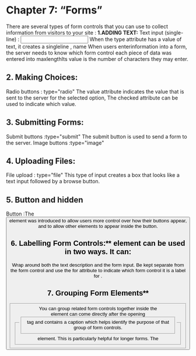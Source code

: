 # Chapter 7: “Forms”
There are several types of form controls that you can use to collect information from visitors to your site :
**1.ADDING TEXT:**
Text input (single-line) : <input type="text" name=" " maxlength = "" size="" > When the type attribute has a value of text, it creates a singleline ,
name When users enterinformation into a form,
the server needs to know which form control each piece of data was entered into 
maxlengthIts value is the number of characters they may enter. 

## 2. Making Choices:
Radio buttons : type="radio" The value attribute indicates the value that is sent to
the server for the selected option, The checked attribute can be used to indicate which value.

## 3. Submitting Forms:
Submit buttons :type="submit" The submit button is used to send a form to the server.
Image buttons :type="image"

## 4. Uploading Files:
File upload : type="file" This type of input creates a box that looks like a text input followed by a browse button.

## 5. Button and hidden
Button :The <button> element was introduced to allow users more control over how their buttons appear, and to allow other elements to appear inside the button.
  
## 6. Labelling Form Controls:** element can be used in two ways. It can:
Wrap around both the text description and the form input.
Be kept separate from the form control and use the for attribute to indicate which form control it is a label for .
  
## 7. Grouping Form Elements**
<fieldset> You can group related form controls together inside the <fieldset> element. This is particularly helpful for longer forms.
The <legend> element can come directly after the opening <fieldset> tag and contains a caption which helps identify the purpose of that group of form controls.
